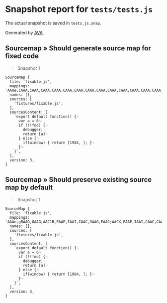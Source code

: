 # Snapshot report for `tests/tests.js`

The actual snapshot is saved in `tests.js.snap`.

Generated by [AVA](https://avajs.dev).

## Sourcemap » Should generate source map for fixed code

> Snapshot 1

    SourceMap {
      file: 'fixable.js',
      mappings: 'AAAe,CAAA,CAAA,CAAA,CAAA,CAAA,CAAA,CAAA,CAAA,CAAA,CAAA,CAAA,CAAA,CAAA,CAAA,CAAA,CAAQ,CAAG,CAAA,CAAA,CAAA;AAC1B,CAAE,CAAA,CAAA,CAAA,CAAA,CAAI,CAAC,CAAA,CAAA,CAAG,CAAC,CAAA;;AACX,CAAA,CAAE,CAAI,CAAA,CAAA,CAAA,CAAC,CAAC,CAAA,CAAA,CAAG,CAAE,CAAA,CAAA;AACb,CAAA,CAAA,CAAA,CAAI,CAAS,CAAA,CAAA,CAAA,CAAA,CAAA,CAAA,CAAA,CAAA;;AACb,CAAI,CAAA,CAAA,CAAA,CAAA,CAAA,CAAA,CAAA,CAAA,CAAA,CAAO,CAAC,CAAC,CAAC;AACd,CAAA,CAAA,CAAG,CAAM;AACT,CAAI,CAAA,CAAA,CAAA,CAAA,CAAA,CAAG,MAAM,CAAE,CAAA,CAAA,CAAE,OAAO,CAAC,CAAA,CAAA,CAAA,CAAO,CAAA,CAAA,CAAC,CAAE,CAAA;AACnC,CAAG,CAAA;AACH,CAAA;;',
      names: [],
      sources: [
        'fixtures/fixable.js',
      ],
      sourcesContent: [
        `export default function() {␊
          var a = 6␊
          if (!!foo) {␊
            debugger;␊
            return [a]␊
          } else {␊
            if(window) { return [1984, ]; }␊
          }␊
        }`,
      ],
      version: 3,
    }

## Sourcemap » Should preserve existing source map by default

> Snapshot 1

    SourceMap {
      file: 'fixable.js',
      mappings: 'AAAe,gBAAQ,GAAG;AAC1B,EAAE,IAAI,CAAC,GAAG,EAAC;AACX,EAAE,IAAI,CAAC,CAAC,GAAG,EAAE;AACb,IAAI,SAAS;AACb,IAAI,OAAO,CAAC,CAAC,CAAC;AACd,GAAG,MAAM;AACT,IAAI,GAAG,MAAM,EAAE,EAAE,OAAO,CAAC,IAAI,GAAG,CAAC,EAAE;AACnC,GAAG;AACH;;;;',
      names: [],
      sources: [
        'fixtures/fixable.js',
      ],
      sourcesContent: [
        `export default function() {␊
          var a = 6␊
          if (!!foo) {␊
            debugger;␊
            return [a]␊
          } else {␊
            if(window) { return [1984, ]; }␊
          }␊
        }`,
      ],
      version: 3,
    }
